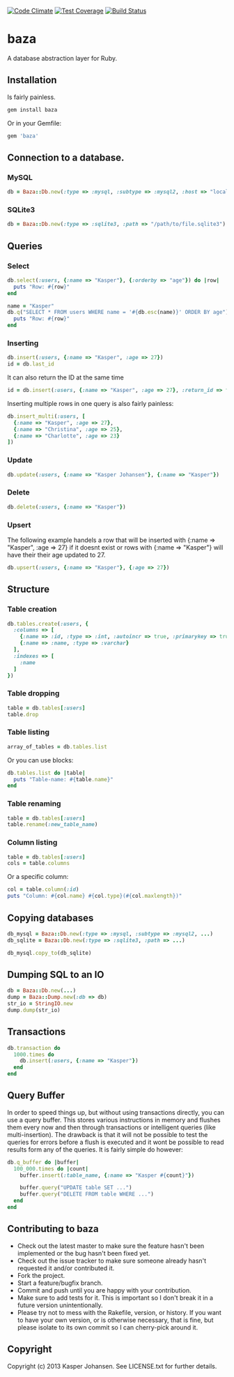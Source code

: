 [![Code Climate](https://codeclimate.com/github/kaspernj/baza/badges/gpa.svg)](https://codeclimate.com/github/kaspernj/baza)
[![Test Coverage](https://codeclimate.com/github/kaspernj/baza/badges/coverage.svg)](https://codeclimate.com/github/kaspernj/baza)
[![Build Status](https://api.shippable.com/projects/540e7b993479c5ea8f9ec1fe/badge?branchName=master)](https://app.shippable.com/projects/540e7b993479c5ea8f9ec1fe/builds/latest)

# baza

A database abstraction layer for Ruby.

## Installation

Is fairly painless.
```ruby
gem install baza
```

Or in your Gemfile:
```ruby
gem 'baza'
```

## Connection to a database.

### MySQL
```ruby
db = Baza::Db.new(:type => :mysql, :subtype => :mysql2, :host => "localhost", :user => "my_user", :pass => "my_password", :port => 3306, :db => "my_database")
```

### SQLite3
```ruby
db = Baza::Db.new(:type => :sqlite3, :path => "/path/to/file.sqlite3")
```

## Queries

### Select
```ruby
db.select(:users, {:name => "Kasper"}, {:orderby => "age"}) do |row|
  puts "Row: #{row}"
end

name = "Kasper"
db.q("SELECT * FROM users WHERE name = '#{db.esc(name)}' ORDER BY age") do |row|
  puts "Row: #{row}"
end
```

### Inserting
```ruby
db.insert(:users, {:name => "Kasper", :age => 27})
id = db.last_id
```

It can also return the ID at the same time
```ruby
id = db.insert(:users, {:name => "Kasper", :age => 27}, :return_id => true)
```

Inserting multiple rows in one query is also fairly painless:
```ruby
db.insert_multi(:users, [
  {:name => "Kasper", :age => 27},
  {:name => "Christina", :age => 25},
  {:name => "Charlotte", :age => 23}
])
```

### Update
```ruby
db.update(:users, {:name => "Kasper Johansen"}, {:name => "Kasper"})
```

### Delete
```ruby
db.delete(:users, {:name => "Kasper"})
```

### Upsert
The following example handels a row that will be inserted with {:name => "Kasper", :age => 27} if it doesnt exist or rows with {:name => "Kasper"} will have their their age updated to 27.
```ruby
db.upsert(:users, {:name => "Kasper"}, {:age => 27})
```

## Structure

### Table creation
```ruby
db.tables.create(:users, {
  :columns => [
    {:name => :id, :type => :int, :autoincr => true, :primarykey => true},
    {:name => :name, :type => :varchar}
  ],
  :indexes => [
    :name
  ]
})
```

### Table dropping
```ruby
table = db.tables[:users]
table.drop
```

### Table listing
```ruby
array_of_tables = db.tables.list
```

Or you can use blocks:
```ruby
db.tables.list do |table|
  puts "Table-name: #{table.name}"
end
```

### Table renaming
```ruby
table = db.tables[:users]
table.rename(:new_table_name)
```

### Column listing
```ruby
table = db.tables[:users]
cols = table.columns
```

Or a specific column:
```ruby
col = table.column(:id)
puts "Column: #{col.name} #{col.type}(#{col.maxlength})"
```

## Copying databases
```ruby
db_mysql = Baza::Db.new(:type => :mysql, :subtype => :mysql2, ...)
db_sqlite = Baza::Db.new(:type => :sqlite3, :path => ...)

db_mysql.copy_to(db_sqlite)
```

## Dumping SQL to an IO
```ruby
db = Baza::Db.new(...)
dump = Baza::Dump.new(:db => db)
str_io = StringIO.new
dump.dump(str_io)
```

## Transactions
```ruby
db.transaction do
  1000.times do
    db.insert(:users, {:name => "Kasper"})
  end
end
```

## Query Buffer
In order to speed things up, but without using transactions directly, you can use a query buffer. This stores various instructions in memory and flushes them every now and then through transactions or intelligent queries (like multi-insertion). The drawback is that it will not be possible to test the queries for errors before a flush is executed and it wont be possible to read results form any of the queries. It is fairly simple do however:
```ruby
db.q_buffer do |buffer|
  100_000.times do |count|
    buffer.insert(:table_name, {:name => "Kasper #{count}"})

    buffer.query("UPDATE table SET ...")
    buffer.query("DELETE FROM table WHERE ...")
  end
end
```

## Contributing to baza
 
* Check out the latest master to make sure the feature hasn't been implemented or the bug hasn't been fixed yet.
* Check out the issue tracker to make sure someone already hasn't requested it and/or contributed it.
* Fork the project.
* Start a feature/bugfix branch.
* Commit and push until you are happy with your contribution.
* Make sure to add tests for it. This is important so I don't break it in a future version unintentionally.
* Please try not to mess with the Rakefile, version, or history. If you want to have your own version, or is otherwise necessary, that is fine, but please isolate to its own commit so I can cherry-pick around it.

## Copyright

Copyright (c) 2013 Kasper Johansen. See LICENSE.txt for
further details.

